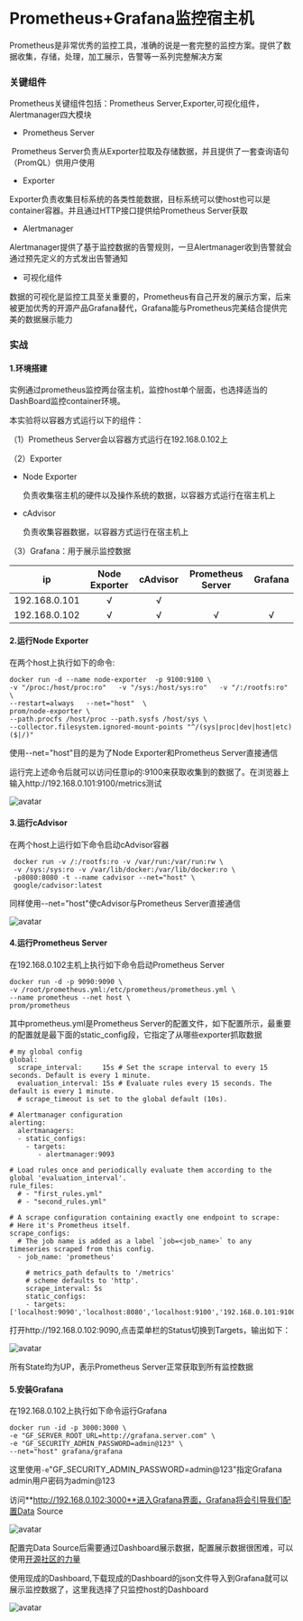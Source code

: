 # Prometheus+Grafana监控宿主机


Prometheus是非常优秀的监控工具，准确的说是一套完整的监控方案。提供了数据收集，存储，处理，加工展示，告警等一系列完整解决方案

<!--more-->



### 关键组件

Prometheus关键组件包括：Prometheus Server,Exporter,可视化组件，Alertmanager四大模块

- Prometheus Server

​       Prometheus Server负责从Exporter拉取及存储数据，并且提供了一套查询语句（PromQL）供用户使用

- Exporter

Exporter负责收集目标系统的各类性能数据，目标系统可以使host也可以是container容器。并且通过HTTP接口提供给Prometheus Server获取

- Alertmanager

Alertmanager提供了基于监控数据的告警规则，一旦Alertmanager收到告警就会通过预先定义的方式发出告警通知

- 可视化组件

数据的可视化是监控工具至关重要的，Prometheus有自己开发的展示方案，后来被更加优秀的开源产品Grafana替代，Grafana能与Prometheus完美结合提供完美的数据展示能力



### 实战 

#### 1.环境搭建

实例通过prometheus监控两台宿主机，监控host单个层面，也选择适当的DashBoard监控container环境。

本实验将以容器方式运行以下的组件：

（1）Prometheus Server会以容器方式运行在192.168.0.102上

（2）Exporter

- Node Exporter 

  负责收集宿主机的硬件以及操作系统的数据，以容器方式运行在宿主机上

- cAdvisor

  负责收集容器数据，以容器方式运行在宿主机上   

（3）Grafana：用于展示监控数据

|      ip       | Node Exporter   | cAdvisor | Prometheus Server | Grafana |
| :-----------: | :-------------: | :------: | :---------------: | :-----: |
| 192.168.0.101 |        √        |    √     |                   |         |
| 192.168.0.102 |        √        |    √     |         √         |    √    |



#### 2.运行Node Exporter

在两个host上执行如下的命令:

```
docker run -d --name node-exporter  -p 9100:9100 \
-v "/proc:/host/proc:ro"   -v "/sys:/host/sys:ro"   -v "/:/rootfs:ro" \
--restart=always   --net="host"  \
prom/node-exporter \ 
--path.procfs /host/proc --path.sysfs /host/sys \
--collector.filesystem.ignored-mount-points "^/(sys|proc|dev|host|etc)($|/)" 
```

使用--net="host"目的是为了Node Exporter和Prometheus Server直接通信

运行完上述命令后就可以访问任意ip的:9100来获取收集到的数据了。在浏览器上输入http://192.168.0.101:9100/metrics测试

![avatar](https://imagesofhexo.oss-cn-shanghai.aliyuncs.com/hexo-pic/prometheus/9100.png)

#### 3.运行cAdvisor

在两个host上运行如下命令启动cAdvisor容器

```
 docker run -v /:/rootfs:ro -v /var/run:/var/run:rw \
 -v /sys:/sys:ro -v /var/lib/docker:/var/lib/docker:ro \
 -p8080:8080 -t --name cadvisor --net="host" \
 google/cadvisor:latest
```

同样使用--net="host"使cAdvisor与Prometheus Server直接通信

![avatar](https://imagesofhexo.oss-cn-shanghai.aliyuncs.com/hexo-pic/prometheus/8080.png)

#### 4.运行Prometheus Server

在192.168.0.102主机上执行如下命令启动Prometheus Server

```
docker run -d -p 9090:9090 \ 
-v /root/prometheus.yml:/etc/prometheus/prometheus.yml \
--name prometheus --net host \
prom/prometheus
```

其中prometheus.yml是Prometheus Server的配置文件，如下配置所示，最重要的配置就是最下面的static_config段，它指定了从哪些exporter抓取数据

```
# my global config
global:
  scrape_interval:     15s # Set the scrape interval to every 15 seconds. Default is every 1 minute.
  evaluation_interval: 15s # Evaluate rules every 15 seconds. The default is every 1 minute.
  # scrape_timeout is set to the global default (10s).
 
# Alertmanager configuration
alerting:
  alertmanagers:
  - static_configs:
    - targets:
       - alertmanager:9093
 
# Load rules once and periodically evaluate them according to the global 'evaluation_interval'.
rule_files:
  # - "first_rules.yml"
  # - "second_rules.yml"
 
# A scrape configuration containing exactly one endpoint to scrape:
# Here it's Prometheus itself.
scrape_configs:
  # The job name is added as a label `job=<job_name>` to any timeseries scraped from this config.
  - job_name: 'prometheus'
 
    # metrics_path defaults to '/metrics'
    # scheme defaults to 'http'.
    scrape_interval: 5s
    static_configs:
    - targets: ['localhost:9090','localhost:8080','localhost:9100','192.168.0.101:9100','192.168.0.101:8080']

```

打开http://192.168.0.102:9090,点击菜单栏的Status切换到Targets，输出如下：

![avatar](https://imagesofhexo.oss-cn-shanghai.aliyuncs.com/hexo-pic/prometheus/9090.png)

所有State均为UP，表示Prometheus Server正常获取到所有监控数据

#### 5.安装Grafana

在192.168.0.102上执行如下命令运行Grafana

```
docker run -id -p 3000:3000 \ 
-e "GF_SERVER_ROOT_URL=http://grafana.server.com" \
-e "GF_SECURITY_ADMIN_PASSWORD=admin@123" \
--net="host" grafana/grafana
```

这里使用`-e`"GF_SECURITY_ADMIN_PASSWORD=admin@123"指定Grafana admin用户密码为admin@123

访问**http://192.168.0.102:3000**进入Grafana界面，Grafana将会引导我们配置Data Source

![avatar](https://imagesofhexo.oss-cn-shanghai.aliyuncs.com/hexo-pic/prometheus/grafana.png)

配置完Data Source后需要通过Dashboard展示数据，配置展示数据很困难，可以使用[开源社区的力量](https://grafana.com/dashboards?datasource=prometheus&search=docker)

使用现成的Dashboard,下载现成的Dashboard的json文件导入到Grafana就可以展示监控数据了，这里我选择了只监控host的Dashboard

![avatar](https://imagesofhexo.oss-cn-shanghai.aliyuncs.com/hexo-pic/prometheus/result.png)



